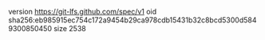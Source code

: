 version https://git-lfs.github.com/spec/v1
oid sha256:eb985915ec754c172a9454b29ca978cdb15431b32c8bcd5300d5849300850450
size 2538
